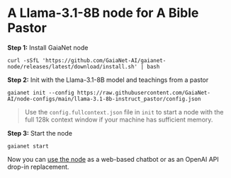 # A Llama-3.1-8B node for A Bible Pastor

**Step 1:** Install GaiaNet node

```
curl -sSfL 'https://github.com/GaiaNet-AI/gaianet-node/releases/latest/download/install.sh' | bash
```

**Step 2:** Init with the Llama-3.1-8B model and teachings from a pastor

```
gaianet init --config https://raw.githubusercontent.com/GaiaNet-AI/node-configs/main/llama-3.1-8b-instruct_pastor/config.json
```

> Use the `config.fullcontext.json` file in `init` to start a node with the full 128k context window if your machine has sufficient memory.

**Step 3:** Start the node

```
gaianet start
```

Now you can [use the node](https://docs.gaianet.ai/user-guide/mynode) as a web-based chatbot or as an OpenAI API drop-in replacement.
